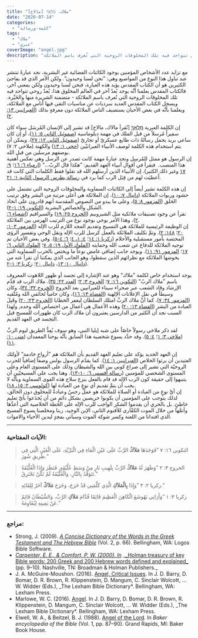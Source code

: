 ```yaml
---
title: "ملاك، מַלְאָךְ [مالاخ]"
date: "2020-07-14"
categories:
  - "كلمة-ورسالة"
tags:
  - "ملاك"
  - "عبري"
coverImage: "angel.jpg"
description: "مع تزايد عدد الأشخاص المؤمنين بوجود الكائنات الفضائية غير البشرية، نجد عبارةً تنتشر عند تناول هذا النوع من المواضيع وهي: ”نحن لسنا وحيدون“. ولكن الأمر الذي قد يفاجئ الكثيرين هو أن الكتاب المقدس يؤيد هذه العبارة، فنحن لسنا وحيدون ولكن بمعنى آخر، فالكتاب المقدس يعلمنا أنَّه يوجد بُعدٌ آخر في العالم المخلوق هذا، بُعدٌ روحي تتواجد فيه تلك المخلوقات الروحية التي تُعرف باسم الملائكة."
---
```


مع تزايد عدد الأشخاص المؤمنين بوجود الكائنات الفضائية غير البشرية، نجد عبارةً تنتشر عند تناول هذا النوع من المواضيع وهي: ”نحن لسنا وحيدون“. ولكن الأمر الذي قد يفاجئ الكثيرين هو أن الكتاب المقدس يؤيد هذه العبارة، فنحن لسنا وحيدون ولكن بمعنى آخر، فالكتاب المقدس يعلمنا أنَّه يوجد بُعدٌ آخر في العالم المخلوق هذا، بُعدٌ روحي تتواجد فيه تلك المخلوقات الروحية التي تُعرف باسم الملائكة - متضمنة الشريرة منها والخَيِّرة. ويسجل الكتاب المقدس العديد سرديات عن مناسبات التقى فيها أناس مع الملائكة، ويعلمنا بأنَّه في بعض الأحيان يستضيف الناس الملائكة دون معرفةٍ بذلك ([العبرانيين ١٣: ٢](https://biblia.com/books/ar-vandyke/heb13.2)).

إن الكلمة العبرية [מַלְאָךְ](https://www.blueletterbible.org/lang/lexicon/lexicon.cfm?Strongs=H4397&t=KJV) \[تُقرأ مالاك، مالاخ\] قد تشير إلى الإنسان المُرسَل سواء كان سفيراً مُرسلاً من قبل الملك في مهمة دبلوماسية ([صموئيل الثاني ٥: ١١](https://biblia.com/books/ar-vandyke/2sam5.11))، أو إن كان ساعي بريد يحمل رسالةً ذات طابع عسكريّ أو تجاريّ ([صموئيل الثاني ١٢: ٢٧](https://biblia.com/books/ar-vandyke/2sam12.27)). ويمكن أن يتم استخدام هذه الكلمة لوصف الأنبياء العبرانيّين ([حجي ١: ١٣](https://biblia.com/books/ar-vandyke/hag1.13)) والكهنة (ملاخي ٢: ٧) بوصفهم مرسلين من قبل الله.  
إن الرسول هو ممثل للمُرسِل ونجد عبارةً مهمة كانت تصدر عن الرسل وهي تعكس أهمية هذا المنصب.  فنقرأ في أقوال أنبياء العهد القديم: ”هكذا قال الربّ…“ ([ارمياء ٦: ١٦](https://biblia.com/books/ar-vandyke/jer6.16)؛ [٩: ١٧](https://biblia.com/books/ar-vandyke/jer9.17) وغير ذلك الكثير). إن الأنبياء الذين أرسلهم الله قد نقلوا فقط الكلمات التي كانت قد اُعطيَت لهم من قِبَل الرب كما يرد في [رسالة بطرس الرسول الثانية ١: ٢١](https://biblia.com/books/ar-vandyke/2pet1.21).

إن هذه الكلمة تشير أيضاً إلى الكائنات السماوية والمخلوقات الروحية التي تشتمل على حشود وربوات الملائكة ([دانيال ٧: ١٠](https://biblia.com/books/ar-vandyke/dan7.10))، إن الملائكة هي أعلى مرتبة من البشر وفق ترتيب الخلق ([المزمور ٨: ٥](https://biblia.com/books/ar-vandyke/psa8.5))، وعلى ما يبدو من النصوص المقدسة أنهم قادرون على اتخاذ الشكل والخصائص البشرية ([التكوين ١٩: ١-٢](https://biblia.com/books/ar-vandyke/Ge19.1-2)).  
نقرأ عن وجود تصنيفات ملائكية مثل الشيروبيم ([الخروج ٢٥: ١٩](https://biblia.com/books/ar-vandyke/ex25.19)) والسيرافيم ([اشعياء ٦: ٢](https://biblia.com/books/ar-vandyke/is6.2))، وهذا الأمر يوحي بوجود نوع من الترتيب الهرمي بين الملائكة.  
إن الوظيفة الرئيسية للملائكة هي التسبيح وتقديم المجد اللازم للرب الإله ([المزمور ١٠٣: ٢٠](https://biblia.com/books/ar-vandyke/psa103.20)؛ [١٤٨: ٢](https://biblia.com/books/ar-vandyke/psa148.2)). وتمَّ تكليف الملائكة بالعمل كرسل للرب الإله ونقل الوحي وتفسير الرؤى المختصة بأمور مستقبلية والأحلام ([زكريا ١: ١٤](https://biblia.com/books/ar-vandyke/zec1.14)؛ [٤: ١، ٤](https://biblia.com/books/ar-vandyke/zec4.1-4)؛ [٦: ٤-٥](https://biblia.com/books/ar-vandyke/zec6.4-5)). وفي بعض الأحيان تم توجيه الملائكة للدفاع عن شعب الله وحمايته ([الملوك الأول ١٩: ٥، ٧](https://biblia.com/books/ar-vandyke/1ki19.5-7)؛ [الملوك الثاني ٦: ١٧](https://biblia.com/books/ar-vandyke/2ki6.17)؛ [المزمور ٩١: ١١](https://biblia.com/books/ar-vandyke/psa91.11)). ويوجد جانب إضافي غامض نوعاً ما ويختص بالحرب السماوية التي يخوضها الملائكة مع نظرائهم الذين سقطوا، وهو الجانب الذي يمكننا أن نقرأ عنه من [دانيال ١٠: ١٣](https://biblia.com/books/ar-vandyke/dan10.13)، [دانيال ٢٠](https://biblia.com/books/ar-vandyke/dan20)؛ [زكريا ٣: ١-٢](https://biblia.com/books/ar-vandyke/zec3.1-2)).

يوجد استخدام خاص لكلمة ”ملاك“ وهو عند الإشارة إلى تجسد أو ظهور اللاهوت المعروف باسم ”ملاك الربّ“ ([التكوين ١٦: ٧](https://biblia.com/books/ar-vandyke/Ge16.7)؛ [الخروج ٣: ٢](https://biblia.com/books/ar-vandyke/ex3.2)؛ [العدد ٢٢: ٣٥](https://biblia.com/books/ar-vandyke/num22.35)). ملاك الرب قد قدَّم الإرشاد وقاد الشعب عبر صحراء سيناء للعبرانيين بعد الخروج ([الخروج ٣٢: ٣٤](https://biblia.com/books/ar-vandyke/ex32.34))، وكان وسيطاً في نقل الإعلانات الإلهية ([القضاة ١٣: ١٦](https://biblia.com/books/ar-vandyke/jdg13.16))، وكان حامياً لخائفي الله ومُتَّقيه ([المزمور ٣٤: ٧](https://biblia.com/books/ar-vandyke/psa34.7)). كما أنَّ ملاك الربِّ امتلك السلطان ليغفر الخطايا ([الخروج ٢٣: ٢٠](https://biblia.com/books/ar-vandyke/jdg23.20)) وقَبِلَ العبادة من البشر ([القضاة ١٣: ٢٠](https://biblia.com/books/ar-vandyke/jdg13.2-)) وهذه الأعمال هي أعمال من اختصاص الله وحده, ولهذا السبب نجد أن الكثير من الدارسين يعتبرون أن ملاك الرب كان ظهورات للمسيح قبل التجسد في العهد القديم.

لقد ذكر ملاخي رسولاً خاصّاً على شبه إيليا النبي، وهو سوف يُعِدُّ الطريق ليوم الربِّ ([ملاخي ٣: ١](https://biblia.com/books/ar-vandyke/mal3.1)؛ [٤: ٥](https://biblia.com/books/ar-vandyke/mal4.5)). وقد حدَّد يسوع شخصية هذا السابق بأنَّه يوحنا المعمدان ([متى ١٠: ١١](https://biblia.com/books/ar-vandyke/mt10.11)).

إن العهد الجديد يؤكد على تعليم العهد القديم بأن الملائكة هم ”أرواح خادمة“ لأولئك العتيدين أن يرثوا الخلاص ([العبرانيين ١: ١٤](https://biblia.com/books/ar-vandyke/heb1.14)). كما يقدّم الرسول بولس وصفاً إضافياً للحرب الروحيّة التي تشير إلى صراع كوني بين الله والشيطان وذلك على المستوى العام وعلى المستوى الشخصي للمؤمنين ([رسالة أفسس ٦: ١٠-١٣](https://biblia.com/books/ar-vandyke/eph6.10-13)). وهنا يجب على المسيحيّين أن يتنبهوا إلى حقيقة كون الرب الإله قد قام بالفعل بنزع سلاح هذه القوى السماوية وبأنَّه لا يجب أن يتمَّ تقديم أي نوع من العبادة لها ([كولوسي ٢: ١٥، ١٨](https://biblia.com/books/ar-vandyke/col2.15-18)).  
إن أيَّ نوعٍ من العبادة أو الصلاة للملائكة هو عملٌ رجسٌ وعبادةٌ للمخلوق دون الخالق، لذلك يتوجب على المؤمنين أن يكونوا حريصين بشكل دائمٍ من أن يُخدَعوا بأيّ تعليم خاطئٍ. بل بالحري أن يقدموا الشكر الواجب للرب الإله على الخطة الخلاصية التي أعدَّها وأتمَّها من خلال الموت الكفّاري للأقنوم الثاني، الإبن الوحيد، ربنا ومخلصنا يسوع المسيح الذي افتدانا من اللعنة وكسر شوكة الموت وسيأتي بمجدٍ ليدين الأحياء والاموات.

---

### الآيات المفتاحية:

> التكوين ١٦: ٧ ”فَوَجَدَهَا **مَلاَكُ** الرَّبِّ عَلَى عَيْنِ الْمَاءِ فِي الْبَرِّيَّةِ، عَلَى الْعَيْنِ الَّتِي فِي طَرِيقِ شُورَ.“  

> الخروج ٣: ٢ ”وَظَهَرَ لَهُ **مَلاَكُ** الرَّبِّ بِلَهِيبِ نَارٍ مِنْ وَسَطِ عُلَّيْقَةٍ. فَنَظَرَ وَإِذَا الْعُلَّيْقَةُ تَتَوَقَّدُ بِالنَّارِ، وَالْعُلَّيْقَةُ لَمْ تَكُنْ تَحْتَرِقُ.“  

> زكريا ٢: ٣ ”وَإِذَا **بِالْمَلاَكِ** الَّذِي كَلَّمَنِي قَدْ خَرَجَ، وَخَرَجَ **مَلاَكٌ** آخَرُ لِلِقَائِهِ.“  

> زكريا ٣: ١ ”وَأَرَانِي يَهُوشَعَ الْكَاهِنَ الْعَظِيمَ قَائِمًا قُدَّامَ **مَلاَكِ** الرَّبِّ، وَالشَّيْطَانُ قَائِمٌ عَنْ يَمِينِهِ لِيُقَاوِمَهُ.“

---

### مراجع:

- Strong, J. (2009). [_A Concise Dictionary of the Words in the Greek Testament and The Hebrew Bible_](https://ref.ly/logosres/strngdichebgrk?ref=GreekStrongs.5624&off=579039) (Vol. 2, p. 66). Bellingham, WA: Logos Bible Software.
- [_Carpenter, E. E., & Comfort, P. W. (2000). In_](https://ref.ly/logosres/hlmnkybblwds?ref=Page.p+9&off=161&ctx=+Zechariah+2:3%3b+3:1%0a~A+growing+number+of+) _[\_Holman treasury of key Bible words: 200 Greek and 200 Hebrew words defined and explained_](https://ref.ly/logosres/hlmnkybblwds?ref=Page.p+9) (pp. 9–10). Nashville, TN: Broadman & Holman Publishers.\_
- J. A. McGuire-Moushon. (2016). [Angel, Critical Issues](https://ref.ly/logosres/lbd?hw=Angel%2c+Critical+Issues). In J. D. Barry, D. Bomar, D. R. Brown, R. Klippenstein, D. Mangum, C. Sinclair Wolcott, … W. Widder (Eds.), \_The Lexham Bible Dictionary\*. Bellingham, WA: Lexham Press.
- Marlowe, W. C. (2016). [Angel](https://ref.ly/logosres/lbd?hw=Angel&off=19027). In J. D. Barry, D. Bomar, D. R. Brown, R. Klippenstein, D. Mangum, C. Sinclair Wolcott, … W. Widder (Eds.), \_The Lexham Bible Dictionary\*. Bellingham, WA: Lexham Press.
- Elwell, W. A., & Beitzel, B. J. (1988). [Angel of the Lord](https://ref.ly/logosres/bkrencbib?ref=Page.p+87&off=19279). In _Baker encyclopedia of the Bible_ (Vol. 1, pp. 87–90). Grand Rapids, MI: Baker Book House.
